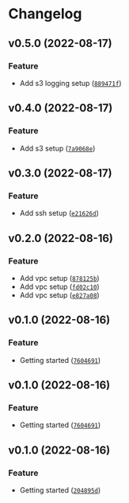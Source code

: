 # Changelog

<!--next-version-placeholder-->

## v0.5.0 (2022-08-17)
### Feature
* Add s3 logging setup ([`889471f`](https://github.com/khaykingleb/Kaggle-Outbrain-Click-Prediction/commit/889471fcf0fe901202faebead3e767812c8ba43a))

## v0.4.0 (2022-08-17)
### Feature
* Add s3 setup ([`7a9068e`](https://github.com/khaykingleb/Kaggle-Outbrain-Click-Prediction/commit/7a9068e4f86618d540f61c640565b57b4fba9651))

## v0.3.0 (2022-08-17)
### Feature
* Add ssh setup ([`e21626d`](https://github.com/khaykingleb/Kaggle-Outbrain-Click-Prediction/commit/e21626daa1102a38fa384f61b8a3c438018dc7cc))

## v0.2.0 (2022-08-16)
### Feature
* Add vpc setup ([`878125b`](https://github.com/khaykingleb/Kaggle-Outbrain-Click-Prediction/commit/878125b0fbbd0aa92acb85d46d686a0ef9f29667))
* Add vpc setup ([`fd02c10`](https://github.com/khaykingleb/Kaggle-Outbrain-Click-Prediction/commit/fd02c106a721e35f09992a4a743f1f6ca81157cd))
* Add vpc setup ([`e827a08`](https://github.com/khaykingleb/Kaggle-Outbrain-Click-Prediction/commit/e827a08ef51d298a9286388080493b67cff583ee))

## v0.1.0 (2022-08-16)
### Feature
* Getting started ([`7604691`](https://github.com/khaykingleb/Kaggle-Outbrain-Click-Prediction/commit/7604691b215481cce5fa2d53ff264560a8c036cb))

## v0.1.0 (2022-08-16)
### Feature
* Getting started ([`7604691`](https://github.com/khaykingleb/Kaggle-Outbrain-Click-Prediction/commit/7604691b215481cce5fa2d53ff264560a8c036cb))

## v0.1.0 (2022-08-16)
### Feature
* Getting started ([`204895d`](https://github.com/khaykingleb/Kaggle-Outbrain-Click-Prediction/commit/204895d3f288fbb257872708733a647bb5a50203))
